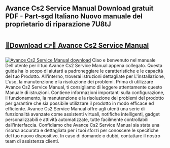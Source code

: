 ## Avance Cs2 Service Manual Download gratuit PDF - Part-sgd Italiano Nuovo manuale del proprietario di riparazione 7U8tJ

# <h2><a href="http://dfed7s.blite.top/?on=Avance+Cs2+Service+Manual">🔗Download 👉🔴 Avance Cs2 Service Manual</a></h2>

[![Avance Cs2 Service Manual download](https://i.imgur.com/lujVjoI.png)](http://dfed7s.blite.top/?on=Avance+Cs2+Service+Manual)
Ciao e benvenuto nel manuale Dell'utente per il tuo Avance Cs2 Service Manual appena collegato. Questa guida ha lo scopo di aiutarti a padroneggiare le caratteristiche e le capacità del tuo Prodotto. All'interno, troverai istruzioni dettagliate per L'installazione, L'uso, la manutenzione e la risoluzione dei problemi. Prima di utilizzare Avance Cs2 Service Manual, ti consigliamo di leggere attentamente questo Manuale di istruzioni. Contiene informazioni importanti sulla configurazione, il funzionamento, la manutenzione e la risoluzione dei problemi del prodotto per garantire che sia possibile utilizzare il prodotto in modo efficace ed efficiente. Avance Cs2 Service Manual offre agli utenti una serie di funzionalità avanzate come assistenti virtuali, notifiche intelligenti, gadget personalizzabili e attività automatizzate, tutte facilmente controllabili dall'interfaccia. Confidiamo che Avance Cs2 Service Manual sia stata una risorsa accurata e dettagliata per i tuoi sforzi per conoscere le specifiche del tuo nuovo dispositivo. In caso di domande o dubbi, contattare il nostro team di assistenza clienti.
